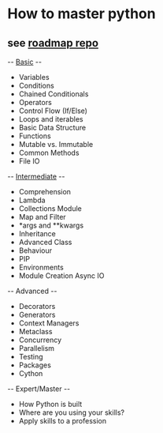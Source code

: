# How to master python
## see [roadmap repo](https://github.com/jccatilo/python_updated/tree/main/roadmap)

-- [Basic](https://github.com/jccatilo/python_updated/tree/main/roadmap/1-Basic) --
- Variables
- Conditions
- Chained Conditionals
- Operators
- Control Flow (If/Else)
- Loops and iterables
- Basic Data Structure
- Functions
- Mutable vs. Immutable
- Common Methods
- File IO

-- [Intermediate](https://github.com/jccatilo/python_updated/tree/main/roadmap/2-Intermediate) --
- Comprehension
- Lambda
- Collections Module
- Map and Filter
- *args and **kwargs
- Inheritance
- Advanced Class
- Behaviour
- PIP
- Environments
- Module Creation
Async IO

-- Advanced --
- Decorators
- Generators
- Context Managers
- Metaclass
- Concurrency
- Parallelism
- Testing
-  Packages
- Cython

-- Expert/Master --
-  How Python is built
-  Where are you using your skills?
-  Apply skills to a profession